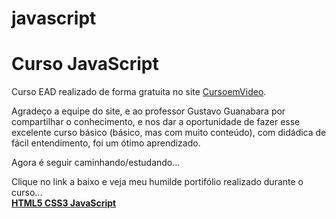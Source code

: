 # javascript
 <h1>Curso JavaScript</h1>
 <p>Curso EAD realizado de forma gratuita no site <a href="https://cursoemvideo.com"  target="_blank">CursoemVideo</a>.</p>
 <p>Agradeço a equipe do site, e ao professor Gustavo Guanabara por compartilhar o conhecimento, e nos dar a oportunidade de fazer esse excelente curso básico (básico, mas com muito conteúdo), com didádica de fácil entendimento, foi um ótimo aprendizado.</p>
 <p>Agora é seguir caminhando/estudando...</p>

 <p>Clique no link a baixo e veja meu humilde portifólio realizado durante o curso...<br>
 <a href="https://valdoedri.github.io/cursodiscover/" target="_blank"><strong>HTML5 CSS3 JavaScript</Strong></a></p>
